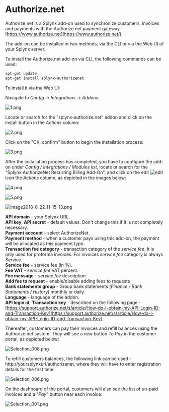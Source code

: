 
Authorize.net
=============

Authorize.net is a Splynx add-on used to synchronize customers, invoices and payments with the Authorize.net payment gateway - [https://www.authorize.net](https://www.authorize.net/).

The add-on can be installed in two methods, via the CLI or via the Web UI of your Splynx server.

To install the Authorize.net add-on via CLI, the following commands can be used:

```bash
apt-get update
apt-get install splynx-authorizenet
```

To install it via the Web UI:

Navigate to *Config -> Integrations -> Addons*:

![1.png](1.png)

Locate or search for the "splynx-authorize.net" addon and click on the install button in the *Actions* column:

![2.png](2.png)

Click on the "OK, confirm" button to begin the installation process:

![3.png](3.png)  


After the installation process has completed, you have to configure the add-on under _Config / Integrations / Modules list_, locate or search for the "Splynx AuthorizeNet Recurring Billing Add-On", and click on the edit  <icon class="image-icon">![edit](image2018-8-22_11-18-23.png)</icon> icon the *Actions* column, as depicted in the images below:

![4.png](4.png)

![5.png](5.png)

![image2018-8-22_11-15-13.png](image2018-8-22_11-15-13.png)  

**API domain** - your Splynx URL.  
**API key**, **API secret** - default values. Don't change this if it is not completely necessary.<br>
**Payment account** -  select AuthorizeNet.<br>
**Payment method** - when a customer pays using this add-on, the payment will be allocated as this payment type.  
**Transaction fee category** - transaction category of the _service fee_. It is only used for proforma invoices. For invoices _service fee_ category is always _Service._  
**Service fee** - service fee (in %).<br>
**Fee VAT** - _service fee_ VAT percent.  
**Fee message** - _service fee_ description.   
**Add fee to request** -  enable/disable adding fees to requests<br>
**Bank statements group** - Group bank statements (_Finance / Bank Statements / History_) monthly or daily.  
**Language** - language of the addon.  
**API login id**, **Transaction key** - described on the following page - [https://support.authorize.net/s/article/How-do-I-obtain-my-API-Login-ID-and-Transaction-Key](https://support.authorize.net/s/article/How-do-I-obtain-my-API-Login-ID-and-Transaction-Key)

Thereafter, customers can pay their invoices and refill balances using the Authorize.net system. They will see a new button _To Pay_ in the customer portal, as depicted below:

![Selection_008.png](Selection_008.png)  

To refill customers balances, the following link can be used - http://yoursplynxurl/authorizenet, where they will have to enter registration details for the first time:

![Selection_006.png](Selection_006.png)  

On the dashboard of the portal, customers will also see the list of un-paid invoices and a "_Pay_" button near each invoice:

![Selection_001.png](Selection_001.png)  

